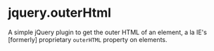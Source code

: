 jquery.outerHtml
================

A simple jQuery plugin to get the outer HTML of an element, a la IE's [formerly] proprietary `outerHTML` property on elements.